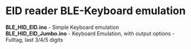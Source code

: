 # EID reader BLE-Keyboard emulation
**BLE_HID_EID.ino** - Simple Keyboard emulation </br>
**BLE_HID_EID_Jumbo.ino** - Keyboard Emulation, with output options - Fulltag, last 3/4/5 digits
